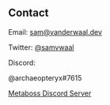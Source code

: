 ## Contact

Email: sam@vanderwaal.dev

Twitter: [@samvwaal](https://twitter.com/samvwaal)

Discord: 

@archaeopteryx#7615

[Metaboss Discord Server](https://discord.gg/GFF5NMSnXN)